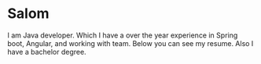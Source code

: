 <h1>Salom </h1>
I am Java developer. Which I have a over the year experience in Spring boot, Angular, and working with team.
Below you can see my resume. Also I have a bachelor degree.
